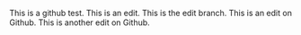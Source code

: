 This is a github test. This is an edit. This is the edit branch. This is an edit on Github. This is another edit on Github.
